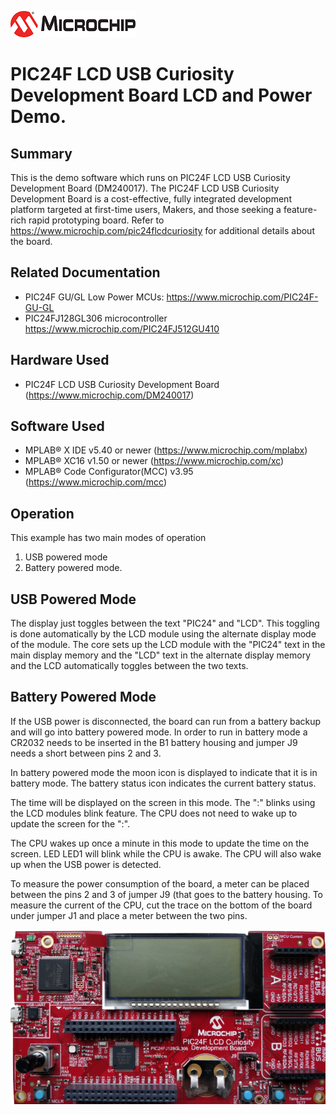 ![image](images/microchip.jpg) 

# PIC24F LCD USB Curiosity Development Board LCD and Power Demo.

## Summary

This is the demo software which runs on PIC24F LCD USB Curiosity Development Board (DM240017). The PIC24F LCD USB Curiosity Development Board is a cost-effective, fully integrated development platform targeted at first-time users, Makers, and those seeking a feature-rich rapid prototyping board. Refer to https://www.microchip.com/pic24flcdcuriosity for additional details about the board.


## Related Documentation

- PIC24F GU/GL Low Power MCUs: https://www.microchip.com/PIC24F-GU-GL
- PIC24FJ128GL306 microcontroller https://www.microchip.com/PIC24FJ512GU410


## Hardware Used 

- PIC24F LCD USB Curiosity Development Board (https://www.microchip.com/DM240017) 

## Software Used 

- MPLAB® X IDE v5.40 or newer (https://www.microchip.com/mplabx)
- MPLAB® XC16 v1.50 or newer (https://www.microchip.com/xc)
- MPLAB® Code Configurator(MCC) v3.95 (https://www.microchip.com/mcc)


## Operation

This example has two main modes of operation 
1. USB powered mode
2. Battery powered mode.

## USB Powered Mode

The display just toggles between the text "PIC24" and "LCD".  This toggling is done automatically by the LCD module using the alternate display mode of the module.  The core sets up the LCD module with the "PIC24" text in the main display memory and the "LCD" text in the alternate display memory and the LCD automatically toggles between the two texts.


## Battery Powered Mode

If the USB power is disconnected, the board can run from a battery backup and will go into battery powered mode.  In order to run in battery mode a CR2032 needs to be inserted in the B1 battery housing and jumper J9 needs a short between pins 2 and 3.

In battery powered mode the moon icon is displayed to indicate that it is in battery mode.  The battery status icon indicates the current battery status.

The time will be displayed on the screen in this mode.  The ":" blinks using the LCD modules blink feature.  The CPU does not need to wake up to update the screen for the ":".

The CPU wakes up once a minute in this mode to update the time on the screen. LED LED1 will blink while the CPU is awake.  The CPU will also wake up when the USB power is detected.

To measure the power consumption of the board, a meter can be placed between the pins 2 and 3 of jumper J9 (that goes to the battery housing.  To measure the current of the CPU, cut the trace on the bottom of the board under jumper J1 and place a meter between the two pins. 

![image](images/PIC24FLCDCuriosity.jpg)
